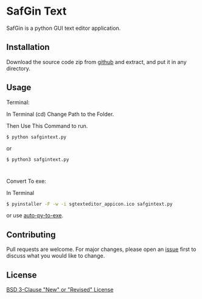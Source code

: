 # SafGin Text 

SafGin is a python GUI text editor application.

## Installation

Download the source code zip from [github](https://github.com/nonkloq/safgin-text) and extract, and put it in any directory.

## Usage

Terminal:

In Terminal (cd) Change Path to the Folder.

Then Use This Command to run.
```bash
$ python safgintext.py
```
or
```bash
$ python3 safgintext.py
```
#

Convert To exe:

In Terminal
```bash
$ pyinstaller -F -w -i sgtexteditor_appicon.ico safgintext.py
```

or use [auto-py-to-exe](https://github.com/brentvollebregt/auto-py-to-exe).


## Contributing
Pull requests are welcome. For major changes, please open an [issue](https://github.com/nonkloq/safgin-text/issues) first to discuss what you would like to change.


## License
[BSD 3-Clause "New" or "Revised" License](https://github.com/nonkloq/safgin-text/blob/master/LICENSE)

